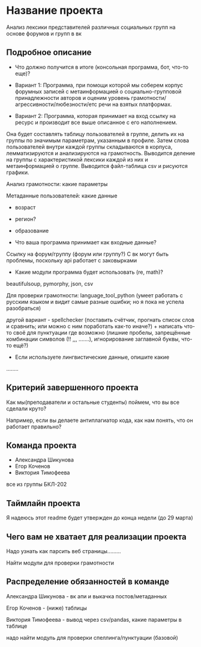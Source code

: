 # Название проекта

Анализ лексики представителей различных социальных групп на основе форумов и групп в вк

## Подробное описание

- Что должно получится в итоге (консольная программа, бот, что-то еще)?

- Вариант 1: Программа, при помощи которой мы соберем корпус форумных записей с метаинформацией о социально-групповой принадлежности авторов и оценим уровень грамотности/агрессивности/любезности/етс речи на взятых платформах.
- Вариант 2: Программа, которая принимает на вход ссылку на ресурс и производит все выше описанное с его наполнением.

Она будет составлять таблицу пользователей в группе, делить их на группы по значимым параметрам, указанным в профиле. Затем слова пользователей внутри каждой группы складываются в корпуса, лемматизируются и анализируются на грамотность. Выводится деление на группы с характеристикой лексики каждой из них и метаинформацией о группе. Выводится файл-таблица csv и рисуются графики.

Анализ грамотности: какие параметры

Метаданные пользователей: какие данные
- возраст
- регион?
- образование

- Что ваша программа принимает как входные данные?

Ссылку на форум/группу (форум или группу?) С вк могут быть проблемы, поскольку api работает с заковырками

- Какие модули программа будет использовать (re, math)?

beautifulsoup, pymorphy, json, csv

Для проверки грамотности: language_tool_python (умеет работать с русским языком и видит самые разные ошибки; но я пока не успела разобраться)

другой вариант - spellchecker (поставить счётчик, прогнать список слов и сравнить; или можно с ним поработать как-то иначе?) + написать что-то своё для пунктуации где возможно (лишние пробелы, запрещённые комбинации символов (!! ,,, .......), игнорирование заглавной буквы, что-то ещё?)

- Если используете лингвистические данные, опишите какие

........

## Критерий завершенного проекта

Как мы(преподаватели и остальные студенты) поймем, что вы все сделали круто?

Например, если вы делаете антиплагиатор кода, как нам понять, что он работает правильно?

## Команда проекта

- Александра Шикунова
- Егор Коченов
- Виктория Тимофеева

все из группы БКЛ-202

## Таймлайн проекта

Я надеюсь этот readme будет утвержден до конца недели (до 29 марта)

## Чего вам не хватает для реализации проекта

Надо узнать как парсить веб страницы.........

Найти модули для проверки грамотности



## Распределение обязанностей в команде

Александра Шикунова - вк апи и выкачка постов/метаданных

Егор Коченов - (ниже) таблицы

Виктория Тимофеева - вывод через csv/pandas, какие параметры в таблице

надо найти модуль для проверки спеллинга/пунктуации (базовой)
